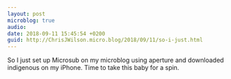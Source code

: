 ```yaml
---
layout: post
microblog: true
audio: 
date: 2018-09-11 15:45:54 +0200
guid: http://ChrisJWilson.micro.blog/2018/09/11/so-i-just.html
---
```

So I just set up Microsub on my microblog using aperture and downloaded indigenous on my iPhone. Time to take this baby for a spin. 
